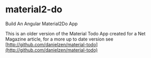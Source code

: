 # material2-do
Build An Angular Material2Do App

This is an older version of the Material Todo App created for a Net Magazine article, for a more up to date version see
[http://github.com/danielzen/material-todo](http://github.com/danielzen/material-todo)
